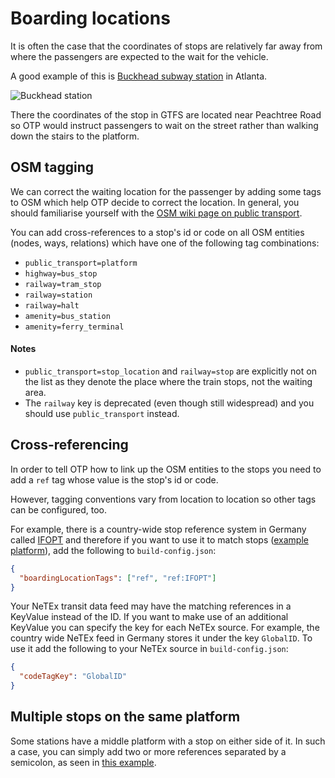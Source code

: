 # Boarding locations

It is often the case that the coordinates of stops are relatively far away from where the passengers
are expected to the wait for the vehicle.

A good example of this is [Buckhead subway station](https://www.openstreetmap.org/way/319512573) in 
Atlanta.

![Buckhead station](images/buckhead-station.png)

There the coordinates of the stop in GTFS are located near Peachtree Road so OTP would instruct 
passengers to wait on the street rather than walking down the stairs to the platform.

## OSM tagging

We can correct the waiting location for the passenger by adding some tags to OSM which help
OTP decide to correct the location. In general, you should familiarise yourself with the [OSM
wiki page on public transport](https://wiki.openstreetmap.org/wiki/Key:public_transport).

You can add cross-references to a stop's id or code on all OSM entities (nodes, ways, relations) which
have one of the following tag combinations:

- `public_transport=platform`
- `highway=bus_stop`
- `railway=tram_stop`
- `railway=station`
- `railway=halt`
- `amenity=bus_station`
- `amenity=ferry_terminal`

#### Notes

- `public_transport=stop_location` and `railway=stop` are explicitly not on the list as they denote
  the place where the train stops, not the waiting area.
- The `railway` key is deprecated (even though still widespread) and you should use `public_transport` 
  instead.

## Cross-referencing

In order to tell OTP how to link up the OSM entities to the stops you need to add a `ref` tag whose
value is the stop's id or code. 

However, tagging conventions vary from location to location so other tags can be configured, too.

For example, there is a country-wide stop reference system in Germany called [IFOPT](https://en.wikipedia.org/wiki/en:Identification_of_Fixed_Objects_in_Public_Transport)
and therefore if you want to use it to match stops ([example platform](https://www.openstreetmap.org/way/54224477)), 
add the following to `build-config.json`:

```json
{
  "boardingLocationTags": ["ref", "ref:IFOPT"]
}

```

Your NeTEx transit data feed may have the matching references in a KeyValue instead of the ID. If you want to make use of an additional KeyValue you can specify the key for each NeTEx source. For example, the country wide NeTEx feed in Germany stores it under the key `GlobalID`. To use it add the following to your NeTEx source in `build-config.json`:

```json
{
  "codeTagKey": "GlobalID"
}
```

## Multiple stops on the same platform

Some stations have a middle platform with a stop on either side of it. In such a case, you can 
simply add two or more references separated by a semicolon, as seen in [this example](https://www.openstreetmap.org/way/27558650).
